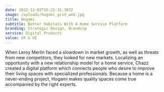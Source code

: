 ```yaml
---
date: 2022-12-02T15:21:31.387Z
image: /uploads/hogami_grid_web.jpg
title: Hogami
subtitle: Better Habitats With A Home Service Platform
branding: Strategic Design, Branding
service: Digital Products
value: UX & UI
---
```


When Leroy Merlin faced a slowdown in market growth, as well as threats from new competitors, they looked for new markets. Localizing an opportunity with a new relationship model for a home service, Chazz created a digital platform which connects people who desire to improve their living spaces with specialized professionals. Because a home is a never-ending project, Hogami makes quality spaces come true accompanied by the right experts.
